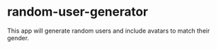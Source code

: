 # random-user-generator

This app will generate random users and include avatars to match their gender.
 
